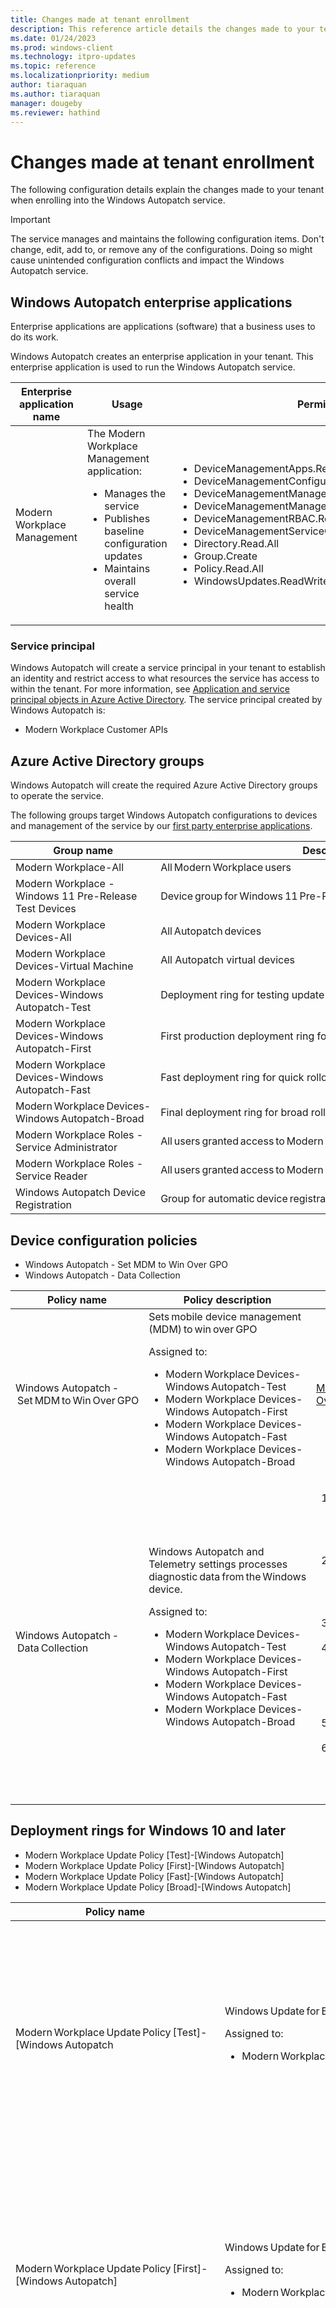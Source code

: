 ```yaml
---
title: Changes made at tenant enrollment
description: This reference article details the changes made to your tenant when enrolling into Windows Autopatch
ms.date: 01/24/2023
ms.prod: windows-client
ms.technology: itpro-updates
ms.topic: reference
ms.localizationpriority: medium
author: tiaraquan
ms.author: tiaraquan
manager: dougeby
ms.reviewer: hathind
---
```


# Changes made at tenant enrollment

The following configuration details explain the changes made to your tenant when enrolling into the Windows Autopatch service.

> [!IMPORTANT]
> The service manages and maintains the following configuration items. Don't change, edit, add to, or remove any of the configurations. Doing so might cause unintended configuration conflicts and impact the Windows Autopatch service.

## Windows Autopatch enterprise applications

Enterprise applications are applications (software) that a business uses to do its work.

Windows Autopatch creates an enterprise application in your tenant. This enterprise application is used to run the Windows Autopatch service.

| Enterprise application name | Usage | Permissions |
| ----- | ------ | ----- |
| Modern Workplace Management | The Modern Workplace Management application:<ul><li>Manages the service</li><li>Publishes baseline configuration updates</li><li>Maintains overall service health</li></ul> | <ul><li>DeviceManagementApps.ReadWrite.All</li><li>DeviceManagementConfiguration.ReadWrite.All</li><li>DeviceManagementManagedDevices.PriviligedOperation.All</li><li>DeviceManagementManagedDevices.ReadWrite.All</li><li>DeviceManagementRBAC.ReadWrite.All</li><li>DeviceManagementServiceConfig.ReadWrite.All</li><li>Directory.Read.All</li><li>Group.Create</li><li>Policy.Read.All</li><li>WindowsUpdates.ReadWrite.All</li></ul> |

### Service principal

Windows Autopatch will create a service principal in your tenant to establish an identity and restrict access to what resources the service has access to within the tenant. For more information, see [Application and service principal objects in Azure Active Directory](/azure/active-directory/develop/app-objects-and-service-principals#service-principal-object). The service principal created by Windows Autopatch is:  

- Modern Workplace Customer APIs

## Azure Active Directory groups

Windows Autopatch will create the required Azure Active Directory groups to operate the service.

The following groups target Windows Autopatch configurations to devices and management of the service by our [first party enterprise applications](#windows-autopatch-enterprise-applications).

| Group name | Description |
| ----- | ----- |
| Modern Workplace-All | All Modern Workplace users |
| Modern Workplace - Windows 11 Pre-Release Test Devices | Device group for Windows 11 Pre-Release testing. |
| Modern Workplace Devices-All | All Autopatch devices |
| Modern Workplace Devices-Virtual Machine | All Autopatch virtual devices |
| Modern Workplace Devices-Windows Autopatch-Test | Deployment ring for testing update deployments prior production rollout |
| Modern Workplace Devices-Windows Autopatch-First | First production deployment ring for early adopters |
| Modern Workplace Devices-Windows Autopatch-Fast | Fast deployment ring for quick rollout and adoption |
| Modern Workplace Devices-Windows Autopatch-Broad | Final deployment ring for broad rollout into the organization |
| Modern Workplace Roles - Service Administrator | All users granted access to Modern Workplace Service Administrator Role |
| Modern Workplace Roles - Service Reader | All users granted access to Modern Workplace Service Reader Role |
| Windows Autopatch Device Registration | Group for automatic device registration for Windows Autopatch |

## Device configuration policies

- Windows Autopatch - Set MDM to Win Over GPO
- Windows Autopatch - Data Collection

| Policy name | Policy description | Properties | Value |
| ----- | ----- | ----- | ----- |
| Windows Autopatch - Set MDM to Win Over GPO | Sets mobile device management (MDM) to win over GPO<p>Assigned to:<ul><li>Modern Workplace Devices-Windows Autopatch-Test</li><li>Modern Workplace Devices-Windows Autopatch-First</li><li>Modern Workplace Devices-Windows Autopatch-Fast</li><li>Modern Workplace Devices-Windows Autopatch-Broad</li></ul>| [MDM Wins Over GP](/windows/client-management/mdm/policy-csp-controlpolicyconflict#controlpolicyconflict-MDMWinsOverGP) | <ul><li>MDM policy is used</li><li>GP policy is blocked</li></ul> |
| Windows Autopatch - Data Collection | Windows Autopatch and Telemetry settings processes diagnostic data from the Windows device.<p>Assigned to:<ul><li>Modern Workplace Devices-Windows Autopatch-Test</li><li>Modern Workplace Devices-Windows Autopatch-First</li><li>Modern Workplace Devices-Windows Autopatch-Fast</li><li>Modern Workplace Devices-Windows Autopatch-Broad</li></ul>|<ol><li>[Configure Telemetry Opt In Change Notification](/windows/client-management/mdm/policy-csp-system#system-configuretelemetryoptinchangenotification)</li><li>[Configure Telemetry Opt In Settings UX](/windows/client-management/mdm/policy-csp-system#system-configuretelemetryoptinsettingsux)</li><li>[Allow Telemetry](/windows/client-management/mdm/policy-csp-system#system-allowtelemetry)</li><li>[Limit Enhanced Diagnostic Data Windows Analytics](/windows/client-management/mdm/policy-csp-system#system-limitenhanceddiagnosticdatawindowsanalytics)</li><li>[Limit Dump Collection](/windows/client-management/mdm/policy-csp-system#system-limitdumpcollection)</li><li>[Limit Diagnostic Log Collection](/windows/client-management/mdm/policy-csp-system#system-limitdiagnosticlogcollection)</li></ol>|<ol><li>Enable telemetry change notifications</li><li>Enable Telemetry opt-in Settings</li><li>Full</li><li>Enabled</li><li>Enabled</li><li>Enabled</li></ol> |

## Deployment rings for Windows 10 and later

- Modern Workplace Update Policy [Test]-[Windows Autopatch]
- Modern Workplace Update Policy [First]-[Windows Autopatch]
- Modern Workplace Update Policy [Fast]-[Windows Autopatch]
- Modern Workplace Update Policy [Broad]-[Windows Autopatch]

| Policy name | Policy description | OMA | Value |
| ----- | ----- | ----- | ----- |
| Modern Workplace Update Policy [Test]-[Windows Autopatch | Windows Update for Business Configuration for the Test Ring<p>Assigned to:<ul><li>Modern Workplace Devices-Windows Autopatch-Test</li></ul>|<ul><li>MicrosoftProductUpdates</li><li>EnablePrereleasebuilds</li><li>UpgradetoLatestWin11</li><li>QualityUpdatesDeferralPeriodInDays</li><li>FeatureUpdatesDeferralPeriodInDays</li><li>FeatureUpdatesRollbackWindowInDays</li><li>BusinessReadyUpdatesOnly</li><li>AutomaticUpdateMode</li><li>InstallTime</li><li>DeadlineForFeatureUpdatesInDays</li><li>DeadlineForQualityUpdatesInDays</li><li>DeadlineGracePeriodInDays</li><li>PostponeRebootUntilAfterDeadline</li><li>DriversExcluded</li><li>RestartChecks</li><li>SetDisablePauseUXAccess</li><li>SetUXtoCheckforUpdates</li></ul>|<ul><li>Allow</li><li>Not Configured</li><li>No</li><li>0</li><li>0</li><li>30</li><li>All</li><li>WindowsDefault</li><li>3</li><li>5</li><li>0</li><li>0</li><li>False</li><li>False</li><li>Allow</li><li>Disable</li><li>Enable</li>|
| Modern Workplace Update Policy [First]-[Windows Autopatch] | Windows Update for Business Configuration for the First Ring <p>Assigned to:<ul><li>Modern Workplace Devices-Windows Autopatch-First</li></ul>|<ul><li>MicrosoftProductUpdates</li><li>EnablePrereleasebuilds</li><li>UpgradetoLatestWin11</li><li>QualityUpdatesDeferralPeriodInDays</li><li>FeatureUpdatesDeferralPeriodInDays</li><li>FeatureUpdatesRollbackWindowInDays</li><li>BusinessReadyUpdatesOnly</li><li>AutomaticUpdateMode</li><li>InstallTime</li><li>DeadlineForFeatureUpdatesInDays</li><li>DeadlineForQualityUpdatesInDays</li><li>DeadlineGracePeriodInDays</li><li>PostponeRebootUntilAfterDeadline</li><li>DriversExcluded</li><li>RestartChecks</li><li>SetDisablePauseUXAccess</li><li>SetUXtoCheckforUpdates</li></ul>|<ul><li>Allow</li><li>Not Configured</li><li>No</li><li>1</li><li>0</li><li>30</li><li>All</li><li>WindowsDefault</li><li>3</li><li>5</li><li>2</li><li>2</li><li>False</li><li>False</li><li>Allow</li><li>Disable</li><li>Enable</li>|
| Modern Workplace Update Policy [Fast]-[Windows Autopatch] | Windows Update for Business Configuration for the Fast Ring<p>Assigned to:<ul><li>Modern Workplace Devices-Windows Autopatch-Fast</li></ul>|<ul><li>MicrosoftProductUpdates</li><li>EnablePrereleasebuilds</li><li>UpgradetoLatestWin11</li><li>QualityUpdatesDeferralPeriodInDays</li><li>FeatureUpdatesDeferralPeriodInDays</li><li>FeatureUpdatesRollbackWindowInDays</li><li>BusinessReadyUpdatesOnly</li><li>AutomaticUpdateMode</li><li>InstallTime</li><li>DeadlineForFeatureUpdatesInDays</li><li>DeadlineForQualityUpdatesInDays</li><li>DeadlineGracePeriodInDays</li><li>PostponeRebootUntilAfterDeadline</li><li>DriversExcluded</li><li>RestartChecks</li><li>SetDisablePauseUXAccess</li><li>SetUXtoCheckforUpdates</li></ul>|<ul><li>Allow</li><li>Not Configured</li><li>No</li><li>6</li><li>0</li><li>30</li><li>All</li><li>WindowsDefault</li><li>3</li><li>5</li><li>2</li><li>2</li><li>False</li><li>False</li><li>Allow</li><li>Disable</li><li>Enable</li>|
| Modern Workplace Update Policy [Broad]-[Windows Autopatch] | Windows Update for Business Configuration for the Broad Ring<p>Assigned to:<ul><li>Modern Workplace Devices-Windows Autopatch-Broad</li></ul>|<ul><li>MicrosoftProductUpdates</li><li>EnablePrereleasebuilds</li><li>UpgradetoLatestWin11</li><li>QualityUpdatesDeferralPeriodInDays</li><li>FeatureUpdatesDeferralPeriodInDays</li><li>FeatureUpdatesRollbackWindowInDays</li><li>BusinessReadyUpdatesOnly</li><li>AutomaticUpdateMode</li><li>InstallTime</li><li>DeadlineForFeatureUpdatesInDays</li><li>DeadlineForQualityUpdatesInDays</li><li>DeadlineGracePeriodInDays</li><li>PostponeRebootUntilAfterDeadline</li><li>DriversExcluded</li><li>RestartChecks</li><li>SetDisablePauseUXAccess</li><li>SetUXtoCheckforUpdates</li></ul>|<ul><li>Allow</li><li>Not Configured</li><li>No</li><li>9</li><li>0</li><li>30</li><li>All</li><li>WindowsDefault</li><li>3</li><li>5</li><li>5</li><li>2</li><li>False</li><li>False</li><li>Allow</li><li>Disable</li><li>Enable</li>|

## Windows feature update policies

- Windows Autopatch - DSS Policy [Test]
- Windows Autopatch - DSS Policy [First]
- Windows Autopatch - DSS Policy [Fast]
- Windows Autopatch - DSS Policy [Broad]
- Modern Workplace DSS Policy [Windows 11]

| Policy name | Policy description | Value |
| ----- | ----- | ----- |
| Windows Autopatch - DSS Policy [Test] | DSS policy for Test device group | Assigned to:<ul><li>Modern Workplace Devices-Windows Autopatch-Test</li></ul><br>Exclude from:<ul><li>Modern Workplace - Windows 11 Pre-Release Test Devices</li></ul>|
| Windows Autopatch - DSS Policy [First] | DSS policy for First device group | Assigned to:<ul><li>Modern Workplace Devices-Windows Autopatch-First</li><li>Modern Workplace - Windows 11 Pre-Release Test Devices</li> |
| Windows Autopatch - DSS Policy [Fast] | DSS policy for Fast device group | Assigned to:<ul><li>Modern Workplace Devices-Windows Autopatch-Fast</li></ul><br>Exclude from:<ul><li>Modern Workplace - Windows 11 Pre-Release Test Devices</li></ul> |
| Windows Autopatch - Policy [Broad] | DSS policy for Broad device group | Assigned to:<ul><li>Modern Workplace Devices-Windows Autopatch-Broad</li></ul><br>Exclude from:<ul><li>Modern Workplace - Windows 11 Pre-Release Test Devices</li></ul>|
| Modern Workplace DSS Policy [Windows 11] | Windows 11 DSS policy | Assigned to:<ul><li>Modern Workplace - Windows 11 Pre-Release Test Devices</li></ul>|

## Microsoft Office update policies

- Windows Autopatch - Office Configuration
- Windows Autopatch - Office Update Configuration [Test]
- Windows Autopatch - Office Update Configuration [First]
- Windows Autopatch - Office Update Configuration [Fast]
- Windows Autopatch - Office Update Configuration [Broad]

| Policy name | Policy description | Properties | Value |
| ----- | ----- | ----- | ----- |
| Windows Autopatch - Office Configuration | Sets Office Update Channel to the Monthly Enterprise servicing branch.<p>Assigned to:<ol><li>Modern Workplace Devices-Windows Autopatch-Test</li><li>Modern Workplace Devices-Windows Autopatch-First</li><li>Modern Workplace Devices-Windows Autopatch-Fast</li><li>Modern Workplace Devices-Windows Autopatch-Broad</li></ol>|<ol><li>Enable Automatic Updates</li><li>Hide option to enable or disable updates</li><li>Update Channel</li><li>Channel Name (Device)</li><li>Hide Update Notifications</li><li>Update Path</li></ol> |<ol><li>Enabled</li><li>Enabled</li><li>Enabled</li><li>Monthly Enterprise Channel</li><li>Disabled</li><li>Enabled</li></ol> |
| Windows Autopatch - Office Update Configuration [Test] | Sets the Office update deadline<p>Assigned to:<ol><li>Modern Workplace Devices-Windows Autopatch-Test</li></ol> |<ol><li>Delay downloading and installing updates for Office</li><li>Update Deadline</li></ol>|<ol><li>Enabled; `Days(Device) == 0 days`</li></li><li>Enabled; `Update Deadline(Device) == 7 days`</li></ol>|
| Windows Autopatch - Office Update Configuration [First] | Sets the Office update deadline<p>Assigned to:<ol><li>Modern Workplace Devices-Windows Autopatch-First</li></ol> |<ol><li>Delay downloading and installing updates for Office</li><li>Update Deadline</li></ol> | <ol><li>Enabled; `Days(Device) == 0 days`</li><li>Enabled; `Update Deadline(Device) == 7 days`</li></ol>|
| Windows Autopatch - Office Update Configuration [Fast] | Sets the Office update deadline<p>Assigned to:<ol><li>Modern Workplace Devices-Windows Autopatch-Fast</li></ol>|<ol><li>Delay downloading and installing updates for Office</li><li>Update Deadline</li></ol>| <ol><li>Enabled; `Days(Device) == 3 days`</li><li>Enabled; `Update Deadline(Device) == 7 days`</li></ol>|
| Windows Autopatch - Office Update Configuration [Broad] | Sets the Office update deadline<br>Assigned to:<ol><li>Modern Workplace Devices-Windows Autopatch-Broad</li>|<ol><li>Delay downloading and installing updates for Office</li><li>Update Deadline</li></ol>| <ol><li>Enabled; `Days(Device) == 7 days`</li><li>Enabled; `Update Deadline(Device) == 7 days`</li></ol> |

## Microsoft Edge update policies

- Windows Autopatch - Edge Update Channel Stable
- Windows Autopatch - Edge Update Channel Beta

| Policy name | Policy description | Properties | Value |
| ----- | ----- | ----- | ----- |
| Windows Autopatch - Edge Update Channel Stable | Deploys updates via the Edge Stable Channel<p>Assigned to:<ol><li>Modern Workplace Devices-Windows Autopatch-First</li><li>Modern Workplace Devices-Windows Autopatch-Fast</li><ol><li>Modern Workplace Devices-Windows Autopatch-Broad</li></ol>| <ol><li>Target Channel Override </li><li>Target Channel (Device) </li></ol> | <ol><li>Enabled</li><li>Stable</li></ol>|
| Windows Autopatch - Edge Update Channel Beta | Deploys updates via the Edge Beta Channel<p>Assigned to:<ol><li>Modern Workplace Devices-Windows Autopatch-Test </li></ol>| <ol><li>Target Channel Override</li><li>Target Channel (Device)</li></ol> | <ol><li>Enabled</li><li>Beta</li></ol>|

## PowerShell scripts

| Script | Description |
| ----- | ----- |
| Modern Workplace - Autopatch Client Setup v1.1 | Installs necessary client components for the Windows Autopatch service |

